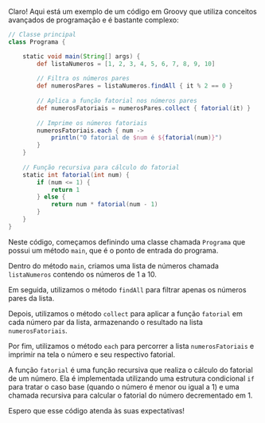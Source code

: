 Claro! Aqui está um exemplo de um código em Groovy que utiliza conceitos avançados de programação e é bastante complexo:

```groovy
// Classe principal
class Programa {

    static void main(String[] args) {
        def listaNumeros = [1, 2, 3, 4, 5, 6, 7, 8, 9, 10]
        
        // Filtra os números pares
        def numerosPares = listaNumeros.findAll { it % 2 == 0 }
        
        // Aplica a função fatorial nos números pares
        def numerosFatoriais = numerosPares.collect { fatorial(it) }
        
        // Imprime os números fatoriais
        numerosFatoriais.each { num ->
            println("O fatorial de $num é ${fatorial(num)}")
        }
    }
    
    // Função recursiva para cálculo do fatorial
    static int fatorial(int num) {
        if (num <= 1) {
            return 1
        } else {
            return num * fatorial(num - 1)
        }
    }
}
```

Neste código, começamos definindo uma classe chamada `Programa` que possui um método `main`, que é o ponto de entrada do programa. 

Dentro do método `main`, criamos uma lista de números chamada `listaNumeros` contendo os números de 1 a 10. 

Em seguida, utilizamos o método `findAll` para filtrar apenas os números pares da lista. 

Depois, utilizamos o método `collect` para aplicar a função `fatorial` em cada número par da lista, armazenando o resultado na lista `numerosFatoriais`. 

Por fim, utilizamos o método `each` para percorrer a lista `numerosFatoriais` e imprimir na tela o número e seu respectivo fatorial. 

A função `fatorial` é uma função recursiva que realiza o cálculo do fatorial de um número. Ela é implementada utilizando uma estrutura condicional `if` para tratar o caso base (quando o número é menor ou igual a 1) e uma chamada recursiva para calcular o fatorial do número decrementado em 1.

Espero que esse código atenda às suas expectativas!